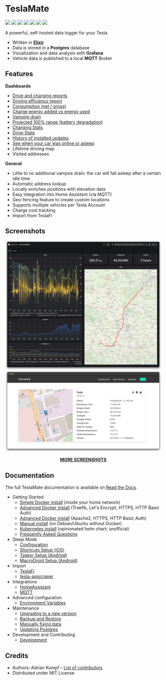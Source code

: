 # TeslaMate

[![](https://readthedocs.org/projects/teslamate/badge/?version=latest)](https://teslamate.readthedocs.io/)
[![](https://travis-ci.org/adriankumpf/teslamate.svg?branch=master)](https://travis-ci.org/adriankumpf/teslamate)
[![](https://coveralls.io/repos/github/adriankumpf/teslamate/badge.svg?branch=master)](https://coveralls.io/github/adriankumpf/teslamate?branch=master)
[![](https://images.microbadger.com/badges/version/teslamate/teslamate.svg)](https://hub.docker.com/r/teslamate/teslamate)
[![](https://images.microbadger.com/badges/image/teslamate/teslamate.svg)](https://microbadger.com/images/teslamate/teslamate)
[![](https://img.shields.io/docker/pulls/teslamate/teslamate?color=%23099cec)](https://hub.docker.com/r/teslamate/teslamate)
[![](https://img.shields.io/badge/Donate-PayPal-ff69b4.svg)](https://www.paypal.com/cgi-bin/webscr?cmd=_s-xclick&hosted_button_id=YE4CPXRAV9CVL&source=url)

A powerful, self-hosted data logger for your Tesla.

- Written in **[Elixir](https://elixir-lang.org/)**
- Data is stored in a **Postgres** database
- Visualization and data analysis with **Grafana**
- Vehicle data is published to a local **MQTT** Broker

## Features

**Dashboards**

- [Drive and charging reports](/docs/screenshots.md#charging-details)
- [Driving efficiency report](/docs/screenshots.md#efficiency)
- [Consumption (net / gross)](/docs/screenshots.md#efficiency)
- [Charge energy added vs energy used](/docs/screenshots.md#charges)
- [Vampire drain](/docs/screenshots.md#vampire-drain)
- [Projected 100% range (battery degradation)](/docs/screenshots.md#projected-range)
- [Charging Stats](/docs/screenshots.md#charging-stats)
- [Drive Stats](/docs/screenshots.md#drive-stats)
- [History of installed updates](/docs/screenshots.md#updates)
- [See when your car was online or asleep](/docs/screenshots.md#states)
- Lifetime driving map
- Visited addresses

**General**

- Little to no additional vampire drain: the car will fall asleep after a certain idle time
- Automatic address lookup
- Locally enriches positions with elevation data
- Easy integration into Home Assistant (via MQTT)
- Geo-fencing feature to create custom locations
- Supports multiple vehicles per Tesla Account
- Charge cost tracking
- Import from TeslaFi

## Screenshots

![Drive Details](/docs/screenshots/drive.png)
![Web Interface](/docs/screenshots/web_interface.png)

<p align="center">
  <strong><a href="/docs/screenshots.md">MORE SCREENSHOTS</a></strong>
</p>

## Documentation

The full TeslaMate documentation is available on [Read the Docs](https://teslamate.readthedocs.io/).

- Getting Started
  - [Simple Docker install](https://teslamate.readthedocs.io/en/latest/installation/docker.html) (inside your home network)
  - [Advanced Docker install](https://teslamate.readthedocs.io/en/latest/installation/docker_advanced.html) (Traefik, Let's Encrypt, HTTPS, HTTP Basic Auth)
  - [Advanced Docker install](https://teslamate.readthedocs.io/en/latest/installation/docker_advanced_apache.html) (Apache2, HTTPS, HTTP Basic Auth)
  - [Manual install](https://teslamate.readthedocs.io/en/latest/installation/debian.html) (on Debian/Ubuntu without Docker)
  - [Kubernetes install](https://hub.helm.sh/charts/billimek/teslamate) (opinionated helm chart; unofficial)
  - [Frequently Asked Questions](https://teslamate.readthedocs.io/en/latest/faq.html)
- Sleep Mode
  - [Configuration](https://teslamate.readthedocs.io/en/latest/configuration/sleep.html)
  - [Shortcuts Setup (iOS)](https://teslamate.readthedocs.io/en/latest/configuration/guides/shortcuts.html)
  - [Tasker Setup (Android)](https://teslamate.readthedocs.io/en/latest/configuration/guides/tasker.html)
  - [MacroDroid Setup (Android)](https://teslamate.readthedocs.io/en/latest/configuration/guides/macro_droid.html)
- Import
  - [TeslaFi](https://teslamate.readthedocs.io/en/latest/import/teslafi.html)
  - [tesla-apiscraper](https://teslamate.readthedocs.io/en/latest/import/tesla_apiscraper.html)
- Integrations
  - [HomeAssistant](https://teslamate.readthedocs.io/en/latest/integrations/home_assistant.html)
  - [MQTT](https://teslamate.readthedocs.io/en/latest/integrations/mqtt.html)
- Advanced configuration
  - [Environment Variables](https://teslamate.readthedocs.io/en/latest/configuration/environment_variables.html)
- Maintenance
  - [Upgrading to a new version](https://teslamate.readthedocs.io/en/latest/upgrading.html)
  - [Backup and Restore](https://teslamate.readthedocs.io/en/latest/maintenance/backup_restore.html)
  - [Manually fixing data](https://teslamate.readthedocs.io/en/latest/maintenance/manually_fixing_data.html)
  - [Updating Postgres](https://teslamate.readthedocs.io/en/latest/maintenance/updating_postgres.html)
- Development and Contributing
  - [Development](https://teslamate.readthedocs.io/en/latest/development.html)

## Credits

- Authors: Adrian Kumpf – [List of contributors](https://github.com/adriankumpf/teslamate/graphs/contributors)
- Distributed under MIT License
